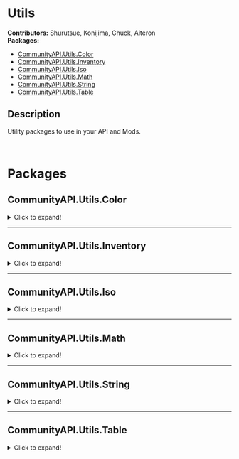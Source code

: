 # Utils

**Contributors:** Shurutsue, Konijima, Chuck, Aiteron  
**Packages:**  
- [CommunityAPI.Utils.Color](#communityapiutilscolor)  
- [CommunityAPI.Utils.Inventory](#communityapiutilsinventory)  
- [CommunityAPI.Utils.Iso](#communityapiutilsiso)  
- [CommunityAPI.Utils.Math](#communityapiutilsmath)  
- [CommunityAPI.Utils.String](#communityapiutilsstring)  
- [CommunityAPI.Utils.Table](#communityapiutilstable)  

## Description

Utility packages to use in your API and Mods.

<br>

# Packages

## CommunityAPI.Utils.Color
<details><summary>Click to expand!</summary><br>



<br></details>


________________________________________________________________________________________________________________________


## CommunityAPI.Utils.Inventory
<details><summary>Click to expand!</summary><br>
  
### FindAllItemInInventoryByTag(container, tag)
Retrieve all items in a container from a tag

| Param     | Type                                                                                                   | Description                     |
|-----------|--------------------------------------------------------------------------------------------------------|---------------------------------|
| container | [ItemContainer](https://quarantin.github.io/zomboid-javadoc/41.56/zombie/inventory/ItemContainer.html) | The item container to search in |
| tag       | string                                                                                                 | The tag to search for           |

**return:** [ArrayList](https://docs.oracle.com/javase/8/docs/api/java/util/ArrayList.html)<[InventoryItem](https://quarantin.github.io/zomboid-javadoc/41.56/zombie/inventory/InventoryItem.html)>

<br></details>

  
________________________________________________________________________________________________________________________

  
## CommunityAPI.Utils.Iso
<details><summary>Click to expand!</summary><br>
  
### RecursiveGetSquare(object)
Safely get the square of an IsoObject recursively

| Param  | Type                                                                                                                                                                                         | Description                       |
|--------|----------------------------------------------------------------------------------------------------------------------------------------------------------------------------------------------|-----------------------------------|
| object | [IsoObject](https://quarantin.github.io/zomboid-javadoc/41.56/zombie/iso/IsoObject.html) \| [IsoGridSquare](https://quarantin.github.io/zomboid-javadoc/41.56/zombie/iso/IsoGridSquare.html) | The object to get the square from |

**return:** [IsoGridSquare](https://quarantin.github.io/zomboid-javadoc/41.56/zombie/iso/IsoGridSquare.html)

<br>

### GetIsoRange(center, range, fractalOffset)
Description here

| Param         | Type                                                                                                                                                                                         | Description                                                           |
|---------------|----------------------------------------------------------------------------------------------------------------------------------------------------------------------------------------------|-----------------------------------------------------------------------|
| center        | [IsoObject](https://quarantin.github.io/zomboid-javadoc/41.56/zombie/iso/IsoObject.html) \| [IsoGridSquare](https://quarantin.github.io/zomboid-javadoc/41.56/zombie/iso/IsoGridSquare.html) | The center point object                                               |
| range         | number                                                                                                                                                                                       | Tiles to scan from center, not including center. ex: range of 1 = 3x3 |
| fractalOffset | number                                                                                                                                                                                       | Fractal offset - spreads out squares by this number                   |

**return:** table<[IsoGridSquare](https://quarantin.github.io/zomboid-javadoc/41.56/zombie/iso/IsoGridSquare.html)>

<br>

### GetIsoGameCharactersInFractalRange(center, range, fractalRange, _lookForType, _addedBooleanFunctions)
Get all humanoid in fractal range from a center point

| Param                  | Type                                                                                                                                                                                         | Description                                                           |
|------------------------|----------------------------------------------------------------------------------------------------------------------------------------------------------------------------------------------|-----------------------------------------------------------------------|
| center                 | [IsoObject](https://quarantin.github.io/zomboid-javadoc/41.56/zombie/iso/IsoObject.html) \| [IsoGridSquare](https://quarantin.github.io/zomboid-javadoc/41.56/zombie/iso/IsoGridSquare.html) | The center point object                                               |
| range                  | number                                                                                                                                                                                       | Tiles to scan from center, not including center. ex: range of 1 = 3x3 |
| fractalOffset          | number                                                                                                                                                                                       | Fractal offset - spreads out squares by this number                   |
| _lookForType           | string \| nil                                                                                                                                                                                | Get only a specific type                                              |
| _addedBooleanFunctions | table \| nil                                                                                                                                                                                 | Table of function(s) must return true to pass                         |

**return:** table<[IsoGameCharacter](https://quarantin.github.io/zomboid-javadoc/41.56/zombie/characters/IsoGameCharacter.html)>

<br>

### GetIsoGameCharactersInRange(center, range, _lookForType, _addedBooleanFunctions)
Get all humanoid in range from a center point

| Param                  | Type                                                                                                                                                                                         | Description                                                           |
|------------------------|----------------------------------------------------------------------------------------------------------------------------------------------------------------------------------------------|-----------------------------------------------------------------------|
| center                 | [IsoObject](https://quarantin.github.io/zomboid-javadoc/41.56/zombie/iso/IsoObject.html) \| [IsoGridSquare](https://quarantin.github.io/zomboid-javadoc/41.56/zombie/iso/IsoGridSquare.html) | The center point object                                               |
| range                  | number                                                                                                                                                                                       | Tiles to scan from center, not including center. ex: range of 1 = 3x3 |
| fractalOffset          | number                                                                                                                                                                                       | Fractal offset - spreads out squares by this number                   |
| _lookForType           | string \| nil                                                                                                                                                                                | Get only a specific type                                              |
| _addedBooleanFunctions | table \| nil                                                                                                                                                                                 | Table of function(s) must return true to pass                         |

**return:** table<[IsoGameCharacter](https://quarantin.github.io/zomboid-javadoc/41.56/zombie/characters/IsoGameCharacter.html)>

<br></details>


________________________________________________________________________________________________________________________


## CommunityAPI.Utils.Math
<details>
<summary>Click to expand!</summary><br>
  
### GetDistance(x1, y1, x2, y2)
| Param | Type | Description |
|-------|------|-------------|
|       |      |             |
|       |      |             |
|       |      |             |

**return:** nil

<br></details>


________________________________________________________________________________________________________________________


## CommunityAPI.Utils.String
<details><summary>Click to expand!</summary><br>
  
### SquareToId(square)
| Param | Type | Description |
|-------|------|-------------|
|       |      |             |
|       |      |             |
|       |      |             |

**return:** nil

<br>

### PositionToId(x, y ,z)
| Param | Type | Description |
|-------|------|-------------|
|       |      |             |
|       |      |             |
|       |      |             |

**return:** nil

<br>

### SplitString(str, delimiter)
| Param | Type | Description |
|-------|------|-------------|
|       |      |             |
|       |      |             |
|       |      |             |

**return:** nil

<br></details>


________________________________________________________________________________________________________________________


## CommunityAPI.Utils.Table
<details><summary>Click to expand!</summary><br>

### CountTableEntries(targetTable)
| Param | Type | Description |
|-------|------|-------------|
|       |      |             |
|       |      |             |
|       |      |             |

**return:** nil

<br>

### GetTableKeys(targetTable)
| Param | Type | Description |
|-------|------|-------------|
|       |      |             |
|       |      |             |
|       |      |             |

**return:** nil

<br>

### TableContains(table, value)
| Param | Type | Description |
|-------|------|-------------|
|       |      |             |
|       |      |             |
|       |      |             |

**return:** nil

<br>

### GetBaseClass(object, level)
| Param | Type | Description |
|-------|------|-------------|
|       |      |             |
|       |      |             |
|       |      |             |

**return:** nil

<br>

### GetAllBaseClasses(object, excludeCurrent)
| Param | Type | Description |
|-------|------|-------------|
|       |      |             |
|       |      |             |
|       |      |             |

**return:** nil

<br>

### IsClassChildOf(object, class)
| Param | Type | Description |
|-------|------|-------------|
|       |      |             |
|       |      |             |
|       |      |             |

**return:** nil

<br></details>
